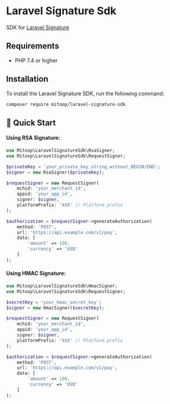 # Laravel Signature Sdk
SDK for [Laravel Signature](https://github.com/mitoop/laravel-signature)

## Requirements
- PHP 7.4 or higher
## Installation
To install the Laravel Signature SDK, run the following command:
```bash
composer require mitoop/laravel-signature-sdk
```

## 🚀 Quick Start

#### Using RSA Signature:
```php
use Mitoop\LaravelSignatureSdk\RsaSigner;
use Mitoop\LaravelSignatureSdk\RequestSigner;

$privateKey = 'your_private_key_string_without_BEGIN/END';
$signer = new RsaSigner($privateKey);

$requestSigner = new RequestSigner(
    mchid: 'your_merchant_id',
    appid: 'your_app_id',
    signer: $signer,
    platformPrefix: 'XXX' // Platform prefix
);

$authorization = $requestSigner->generateAuthorization(
    method: 'POST',
    url: 'https://api.example.com/v1/pay',
    data: [
        'amount' => 100,
        'currency' => 'USD'
    ]
);
```

#### Using HMAC Signature:
```php
use Mitoop\LaravelSignatureSdk\HmacSigner;
use Mitoop\LaravelSignatureSdk\RequestSigner;

$secretKey = 'your_hmac_secret_key';
$signer = new HmacSigner($secretKey);

$requestSigner = new RequestSigner(
    mchid: 'your_merchant_id',
    appid: 'your_app_id',
    signer: $signer,
    platformPrefix: 'XXX' // Platform prefix
);

$authorization = $requestSigner->generateAuthorization(
    method: 'POST',
    url: 'https://api.example.com/v1/pay',
    data: [
        'amount' => 100,
        'currency' => 'USD'
    ]
);
```
